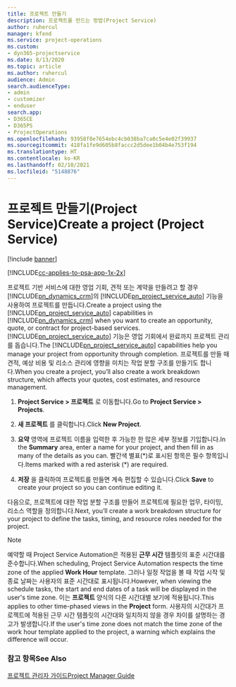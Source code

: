 ```yaml
---
title: 프로젝트 만들기
description: 프로젝트를 만드는 방법(Project Service)
author: ruhercul
manager: kfend
ms.service: project-operations
ms.custom:
- dyn365-projectservice
ms.date: 8/13/2020
ms.topic: article
ms.author: ruhercul
audience: Admin
search.audienceType:
- admin
- customizer
- enduser
search.app:
- D365CE
- D365PS
- ProjectOperations
ms.openlocfilehash: 93958f8e7654ebc4cb038ba7ca0c5e4e02f39937
ms.sourcegitcommit: 418fa1fe9d605b8faccc2d5dee1b04b4e753f194
ms.translationtype: HT
ms.contentlocale: ko-KR
ms.lasthandoff: 02/10/2021
ms.locfileid: "5148876"
---
```

# <a name="create-a-project-project-service"></a><span data-ttu-id="1d974-103">프로젝트 만들기(Project Service)</span><span class="sxs-lookup"><span data-stu-id="1d974-103">Create a project (Project Service)</span></span>

[!include [banner](../includes/psa-now-project-operations.md)]

[!INCLUDE[cc-applies-to-psa-app-1x-2x](../includes/cc-applies-to-psa-app-1x-2x.md)]

<span data-ttu-id="1d974-104">프로젝트 기반 서비스에 대한 영업 기회, 견적 또는 계약을 만들려고 할 경우 [!INCLUDE[pn_dynamics_crm](../includes/pn-dynamics-crm.md)]의 [!INCLUDE[pn_project_service_auto](../includes/pn-project-service-auto.md)] 기능을 사용하여 프로젝트를 만듭니다.</span><span class="sxs-lookup"><span data-stu-id="1d974-104">Create a project using the [!INCLUDE[pn_project_service_auto](../includes/pn-project-service-auto.md)] capabilities in [!INCLUDE[pn_dynamics_crm](../includes/pn-dynamics-crm.md)] when you want to create an opportunity, quote, or contract for project-based services.</span></span> <span data-ttu-id="1d974-105">[!INCLUDE[pn_project_service_auto](../includes/pn-project-service-auto.md)] 기능은 영업 기회에서 완료까지 프로젝트 관리를 돕습니다.</span><span class="sxs-lookup"><span data-stu-id="1d974-105">The [!INCLUDE[pn_project_service_auto](../includes/pn-project-service-auto.md)] capabilities help you manage your project from opportunity through completion.</span></span> <span data-ttu-id="1d974-106">프로젝트를 만들 때 견적, 예상 비용 및 리소스 관리에 영향을 미치는 작업 분할 구조를 만들기도 합니다.</span><span class="sxs-lookup"><span data-stu-id="1d974-106">When you create a project, you’ll also create a work breakdown structure, which affects your quotes, cost estimates, and resource management.</span></span>  
  
1.  <span data-ttu-id="1d974-107">**Project Service > 프로젝트** 로 이동합니다.</span><span class="sxs-lookup"><span data-stu-id="1d974-107">Go to **Project Service > Projects**.</span></span>  
  
2.  <span data-ttu-id="1d974-108">**새 프로젝트** 를 클릭합니다.</span><span class="sxs-lookup"><span data-stu-id="1d974-108">Click **New Project**.</span></span>  
  
3.  <span data-ttu-id="1d974-109">**요약** 영역에 프로젝트 이름을 입력한 후 가능한 한 많은 세부 정보를 기입합니다.</span><span class="sxs-lookup"><span data-stu-id="1d974-109">In the **Summary** area, enter a name for your project, and then fill in as many of the details as you can.</span></span> <span data-ttu-id="1d974-110">빨간색 별표(\*)로 표시된 항목은 필수 항목입니다.</span><span class="sxs-lookup"><span data-stu-id="1d974-110">Items marked with a red asterisk (\*) are required.</span></span>  
  
4.  <span data-ttu-id="1d974-111">**저장** 을 클릭하여 프로젝트를 만들면 계속 편집할 수 있습니다.</span><span class="sxs-lookup"><span data-stu-id="1d974-111">Click **Save** to create your project so you can continue editing it.</span></span>  
  
<span data-ttu-id="1d974-112">다음으로, 프로젝트에 대한 작업 분할 구조를 만들어 프로젝트에 필요한 업무, 타이밍, 리소스 역할을 정의합니다.</span><span class="sxs-lookup"><span data-stu-id="1d974-112">Next, you’ll create a work breakdown structure for your project to define the tasks, timing, and resource roles needed for the project.</span></span>  

> [!NOTE]
> <span data-ttu-id="1d974-113">예약할 때 Project Service Automation은 적용된 **근무 시간** 템플릿의 표준 시간대를 준수합니다.</span><span class="sxs-lookup"><span data-stu-id="1d974-113">When scheduling, Project Service Automation respects the time zone of the applied **Work Hour** template.</span></span> <span data-ttu-id="1d974-114">그러나 일정 작업을 볼 때 작업 시작 및 종료 날짜는 사용자의 표준 시간대로 표시됩니다.</span><span class="sxs-lookup"><span data-stu-id="1d974-114">However, when viewing the schedule tasks, the start and end dates of a task will be displayed in the user's time zone.</span></span> <span data-ttu-id="1d974-115">이는 **프로젝트** 양식의 다른 시간대별 보기에 적용됩니다.</span><span class="sxs-lookup"><span data-stu-id="1d974-115">This applies to other time-phased views in the **Project** form.</span></span> <span data-ttu-id="1d974-116">사용자의 시간대가 프로젝트에 적용된 근무 시간 템플릿의 시간대와 일치하지 않을 경우 차이를 설명하는 경고가 발생합니다.</span><span class="sxs-lookup"><span data-stu-id="1d974-116">If the user's time zone does not match the time zone of the work hour template applied to the project, a warning which explains the difference will occur.</span></span> 
  
### <a name="see-also"></a><span data-ttu-id="1d974-117">참고 항목</span><span class="sxs-lookup"><span data-stu-id="1d974-117">See Also</span></span>  
 [<span data-ttu-id="1d974-118">프로젝트 관리자 가이드</span><span class="sxs-lookup"><span data-stu-id="1d974-118">Project Manager Guide</span></span>](../psa/project-manager-guide.md)
